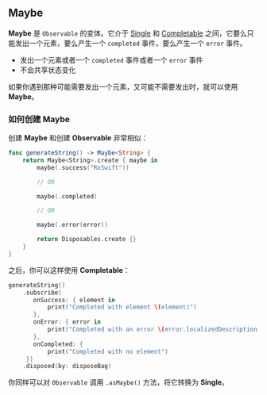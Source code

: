 ## Maybe

**Maybe** 是 `Observable` 的变体。它介于 [Single](single.md) 和 [Completable](completable.md) 之间，它要么只能发出一个元素，要么产生一个 `completed` 事件，要么产生一个 `error` 事件。

* 发出一个元素或者一个 `completed` 事件或者一个 `error` 事件
* 不会共享状态变化

如果你遇到那种可能需要发出一个元素，又可能不需要发出时，就可以使用 **Maybe**。

### 如何创建 Maybe
创建 **Maybe** 和创建 **Observable** 非常相似：

```swift
func generateString() -> Maybe<String> {
    return Maybe<String>.create { maybe in
        maybe(.success("RxSwift"))

        // OR

        maybe(.completed)

        // OR

        maybe(.error(error))

        return Disposables.create {}
    }
}
```

之后，你可以这样使用 **Completable**：

```swift
generateString()
    .subscribe(
       onSuccess: { element in
           print("Completed with element \(element)")
       },
       onError: { error in
           print("Completed with an error \(error.localizedDescription)")
       },
       onCompleted: {
           print("Completed with no element")
     })
    .disposed(by: disposeBag)
```

你同样可以对 `Observable` 调用 `.asMaybe()` 方法，将它转换为 **Single**。
